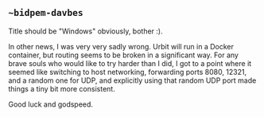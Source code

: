 ## `~bidpem-davbes`
Title should be "Windows" obviously, bother :).

In other news, I was very very sadly wrong. Urbit will run in a Docker container, but routing seems to be broken in a significant way. For any brave souls who would like to try harder than I did, I got to a point where it seemed like switching to host networking, forwarding ports 8080, 12321, and a random one for UDP, and explicitly using that random UDP port made things a tiny bit more consistent.

Good luck and godspeed.